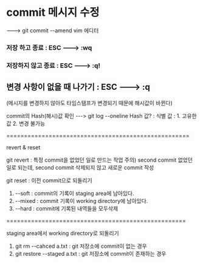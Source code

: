 # commit 메시지 수정
---> git commit --amend
vim 에디터
### 저장 하고 종료 : ESC ---> :wq
### 저장하지 않고 종료 : ESC ---> :q!
## 변경 사항이 없을 때 나가기 : ESC ---> :q
(메시지를 변경하지 않아도 타임스탬프가 변경되기 때문에 해시값이 바뀐다)

commit의 Hash(해시)값 확인
---> git log --oneline
Hash 값? : 식별 값 : 1. 고유한 값 2. 변경 불가능

====================================================

revert & reset

git revert : 특정 commit을 없었던 일로 만드는 작업
주의) second commit 없었던 일로 되는데, second commit 삭제되지 않고 새로운 commit 작성

git reset : 이전 commit으로 되돌리기
1. --soft : commit의 기록이 staging area에 남아있다.
2. --mixed : commit 기록이 working directory에 남아있다.
3. --hard : commit에 기록된 내역들을 모두삭제

===================================================

staging area에서  working directory로 되돌리기
1. git rm --cahced a.txt : git 저장소에 commit이 없는 경우
2. git restore --staged a.txt : git 저장소에 commit이 존재하는 경우